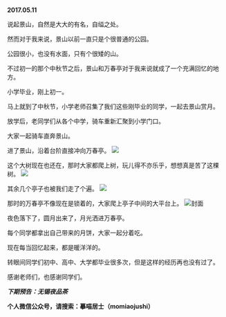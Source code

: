 
          
**2017.05.11**

说起景山，自然是大大的有名，自缢之处。

然而对于我来说，景山以前一直只是个很普通的公园。

公园很小，也没有水面，只有个很矮的山。

不过初一的那个中秋节之后，景山和万春亭对于我来说就成了一个充满回忆的地方。

小学毕业，刚上初一。

马上就到了中秋节，小学老师召集了我们这些刚毕业的同学，一起去景山赏月。

放学后，老同学们从各个中学，骑车重新汇聚到小学门口。

大家一起骑车直奔景山。

进了景山，沿着台阶直接冲向万春亭。
![](https://mmbiz.qlogo.cn/mmbiz_jpg/uDI3FLln00ZyibEFDc12lia17uFcxRIX7nibraudsQ0kntEFsjdUCEjHEiabfdmciaCLmFticNtMn2CDwSib04jylfxfA/0?wx_fmt=jpeg)


这个大树现在也还在，那时大家都爬上树，玩儿得不亦乐乎，想想真是苦了这棵树。
![](https://mmbiz.qlogo.cn/mmbiz_jpg/uDI3FLln00ZyibEFDc12lia17uFcxRIX7nDEYoqm9mVDOQtVLtgUhTJJwFiaiafU3fWP2O4tM4VgRUO3MIZTyFaH1g/0?wx_fmt=jpeg)


其余几个亭子也被我们走了个遍。
![](https://mmbiz.qlogo.cn/mmbiz_jpg/uDI3FLln00ZyibEFDc12lia17uFcxRIX7nR61ShxgrdWMJ3wSKu1c7xbAn0yczzX6libUjCyibPQNUF0CxrL2ytwpw/0?wx_fmt=jpeg)


那时的万春亭不像现在是锁着的，大家爬上亭子中间的大平台上。
![](https://mmbiz.qlogo.cn/mmbiz_jpg/uDI3FLln00ZyibEFDc12lia17uFcxRIX7n2FDic2wqyCeTIQecnGmF4JArzaoRtZstibibW95gMEXArI2M88XUXFG2g/0?wx_fmt=jpeg)封面


夜色落下了，圆月出来了，月光洒进万春亭。

每个同学都拿出自己带来的月饼，大家一起分着吃。

现在每当回忆起来，都是暖洋洋的。

转眼间同学们初中、高中、大学都毕业很多次，但是这样的经历再也没有过了。

感谢老师们，也感谢同学们。


***下期预告：无锡夜品茶***


**个人微信公众号，请搜索：摹喵居士（momiaojushi）**

        